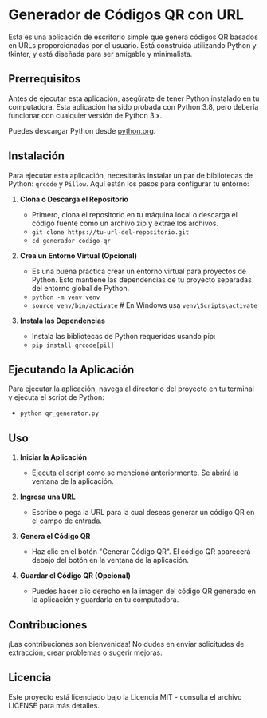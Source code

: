 # Generador de Códigos QR con URL

Esta es una aplicación de escritorio simple que genera códigos QR basados en URLs proporcionadas por el usuario. Está construida utilizando Python y tkinter, y está diseñada para ser amigable y minimalista.

## Prerrequisitos

Antes de ejecutar esta aplicación, asegúrate de tener Python instalado en tu computadora. Esta aplicación ha sido probada con Python 3.8, pero debería funcionar con cualquier versión de Python 3.x.

Puedes descargar Python desde [python.org](https://www.python.org/downloads/).

## Instalación

Para ejecutar esta aplicación, necesitarás instalar un par de bibliotecas de Python: `qrcode` y `Pillow`. Aquí están los pasos para configurar tu entorno:

1. **Clona o Descarga el Repositorio**
   - Primero, clona el repositorio en tu máquina local o descarga el código fuente como un archivo zip y extrae los archivos.
   - `git clone https://tu-url-del-repositorio.git`
   - `cd generador-codigo-qr`

2. **Crea un Entorno Virtual (Opcional)**
   - Es una buena práctica crear un entorno virtual para proyectos de Python. Esto mantiene las dependencias de tu proyecto separadas del entorno global de Python.
   - `python -m venv venv`
   - `source venv/bin/activate` # En Windows usa `venv\Scripts\activate`

3. **Instala las Dependencias**
   - Instala las bibliotecas de Python requeridas usando pip:
   - `pip install qrcode[pil]`

## Ejecutando la Aplicación

Para ejecutar la aplicación, navega al directorio del proyecto en tu terminal y ejecuta el script de Python:
- `python qr_generator.py`

## Uso

1. **Iniciar la Aplicación**
   - Ejecuta el script como se mencionó anteriormente. Se abrirá la ventana de la aplicación.

2. **Ingresa una URL**
   - Escribe o pega la URL para la cual deseas generar un código QR en el campo de entrada.

3. **Genera el Código QR**
   - Haz clic en el botón "Generar Código QR". El código QR aparecerá debajo del botón en la ventana de la aplicación.

4. **Guardar el Código QR (Opcional)**
   - Puedes hacer clic derecho en la imagen del código QR generado en la aplicación y guardarla en tu computadora.

## Contribuciones

¡Las contribuciones son bienvenidas! No dudes en enviar solicitudes de extracción, crear problemas o sugerir mejoras.

## Licencia

Este proyecto está licenciado bajo la Licencia MIT - consulta el archivo LICENSE para más detalles.

